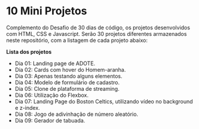 # 10 Mini Projetos

Complemento do Desafio de 30 dias de código, os projetos desenvolvidos com HTML, CSS e Javascript. Serão 30 projetos diferentes armazenados neste repositório, 
com a listagem de cada projeto abaixo:

<strong>Lista dos projetos</strong>

- Dia 01: Landing page de ADOTE.
- Dia 02: Cards com hover do Homem-aranha.
- Dia 03: Apenas testando alguns elementos.
- Dia 04: Modelo de formulário de cadastro.
- Dia 05: Clone de plataforma de streaming.
- Dia 06: Utilização do Flexbox.
- Dia 07: Landing Page do Boston Celtics, utilizando vídeo no background e z-index.
- Dia 08: Jogo de adivinhação de número aleatório.
- Dia 09: Gerador de tabuada.
